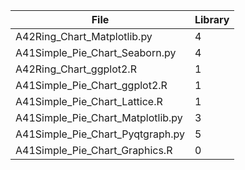 | File                                 |        Library | 
|--------------------------------------|----------------|
| A42Ring_Chart_Matplotlib.py          |              4 | 
| A41Simple_Pie_Chart_Seaborn.py       |              4 | 
| A42Ring_Chart_ggplot2.R              |              1 | 
| A41Simple_Pie_Chart_ggplot2.R        |              1 | 
| A41Simple_Pie_Chart_Lattice.R        |              1 | 
| A41Simple_Pie_Chart_Matplotlib.py    |              3 | 
| A41Simple_Pie_Chart_Pyqtgraph.py     |              5 | 
| A41Simple_Pie_Chart_Graphics.R       |              0 | 
